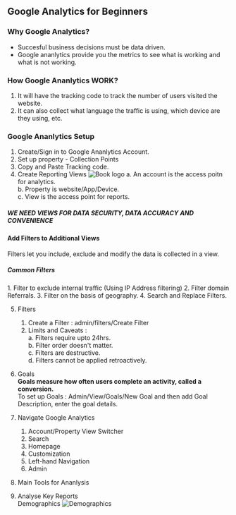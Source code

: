 ## Google Analytics for Beginners

### Why Google Analytics?
- Succesful business decisions must be data driven. 
- Google ananlytics provide you the metrics to see what is working and what is not working. 

### How Google Ananlytics WORK?
1. It will have the tracking code to track the number of users visited the website. 
2. It can also collect what language the traffic is using, which device are they using, etc. 

### Google Ananlytics Setup
1. Create/Sign in to Google Ananlytics Account. 
2. Set up property - Collection Points
3. Copy and Paste Tracking code. 
4. Create Reporting Views
![Book logo](/assets/Views.png)
	a. An account is the access poitn for analytics.<br/>
	b. Property is website/App/Device.<br/>
	c. View is the access point for reports.<br/> 
<h5> WE NEED VIEWS FOR DATA SECURITY, DATA ACCURACY AND CONVENIENCE</h5>

<h4>Add Filters to Additional Views</h4>
Filters let you include, exclude and modify the data is collected in a view. 
<h5>Common Filters</h5>
	1. Filter to exclude internal traffic (Using IP Address filtering)
	2. Filter domain Referrals.
	3. Filter on the basis of geography.
	4. Search and Replace Filters.

5. Filters
	1. Create a Filter : admin/filters/Create Filter
	2. Limits and Caveats : <br/>
		a. Filters require upto 24hrs. <br/>
		b. Filter order doesn't matter. <br/>
		c. Filters are destructive. <br/>
		d. Filters cannot be applied retroactively. <br>
6. Goals<br/>
<b>Goals measure how often users complete an activity, called a conversion. </b><br/>
 To set up Goals : Admin/View/Goals/New Goal and then add Goal Description, enter the goal details. 

7. Navigate Google Analytics
	1. Account/Property View Switcher
	2. Search
	3. Homepage
	4. Customization
	5. Left-hand Navigation 
	6. Admin
8. Main Tools for Ananlysis
9. Analyse Key Reports<br/>
Demographics
![Demographics](/assets/DemoGraphics.png)
